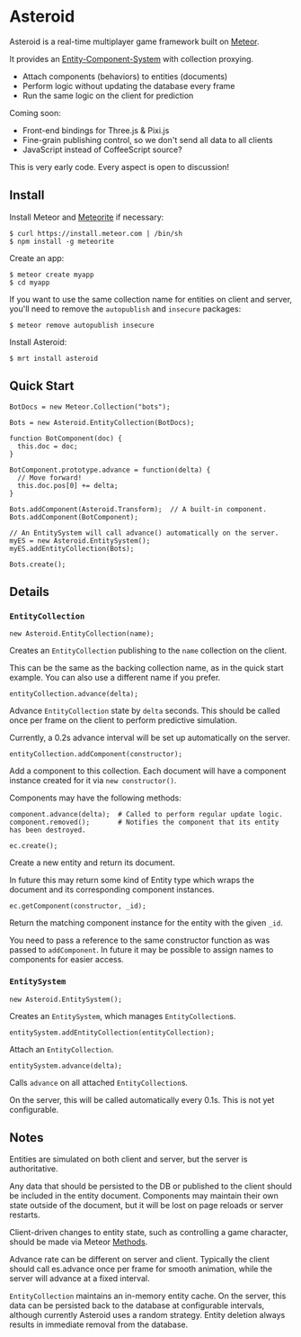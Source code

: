 Asteroid
========

Asteroid is a real-time multiplayer game framework built on [Meteor](http://www.meteor.com/).

It provides an [Entity-Component-System](http://en.wikipedia.org/wiki/Entity_component_system)
with collection proxying.

* Attach components (behaviors) to entities (documents)
* Perform logic without updating the database every frame
* Run the same logic on the client for prediction

Coming soon:

* Front-end bindings for Three.js & Pixi.js
* Fine-grain publishing control, so we don't send all data to all clients
* JavaScript instead of CoffeeScript source?

This is very early code.
Every aspect is open to discussion!

Install
-------

Install Meteor and [Meteorite](https://github.com/oortcloud/meteorite/) if necessary:

    $ curl https://install.meteor.com | /bin/sh
    $ npm install -g meteorite

Create an app:

    $ meteor create myapp
    $ cd myapp

If you want to use the same collection name for entities on client and server,
you'll need to remove the `autopublish` and `insecure` packages:

    $ meteor remove autopublish insecure

Install Asteroid:

    $ mrt install asteroid


Quick Start
-----------

    BotDocs = new Meteor.Collection("bots");

    Bots = new Asteroid.EntityCollection(BotDocs);

    function BotComponent(doc) {
      this.doc = doc;
    }

    BotComponent.prototype.advance = function(delta) {
      // Move forward!
      this.doc.pos[0] += delta;
    }

    Bots.addComponent(Asteroid.Transform);  // A built-in component.
    Bots.addComponent(BotComponent);

    // An EntitySystem will call advance() automatically on the server.
    myES = new Asteroid.EntitySystem();
    myES.addEntityCollection(Bots);

    Bots.create();

Details
-------

### `EntityCollection`

    new Asteroid.EntityCollection(name);

Creates an `EntityCollection` publishing to the `name` collection on the client.

This can be the same as the backing collection name, as in the quick start example.
You can also use a different name if you prefer.

    entityCollection.advance(delta);

Advance `EntityCollection` state by `delta` seconds.
This should be called once per frame on the client to perform predictive simulation.

Currently, a 0.2s advance interval will be set up automatically on the server.

    entityCollection.addComponent(constructor);

Add a component to this collection. Each document will have a component instance
created for it via `new constructor()`.

Components may have the following methods:

    component.advance(delta);  # Called to perform regular update logic.
    component.removed();       # Notifies the component that its entity has been destroyed.

    ec.create();

Create a new entity and return its document.

In future this may return some kind of Entity type which wraps the document and its
corresponding component instances.

    ec.getComponent(constructor, _id);

Return the matching component instance for the entity with the given `_id`.

You need to pass a reference to the same constructor function as was passed to
`addComponent`. In future it may be possible to assign names to components for
easier access.

### `EntitySystem`

    new Asteroid.EntitySystem();

Creates an `EntitySystem`, which manages `EntityCollection`s.

    entitySystem.addEntityCollection(entityCollection);

Attach an `EntityCollection`.

    entitySystem.advance(delta);

Calls `advance` on all attached `EntityCollection`s.

On the server, this will be called automatically every 0.1s.
This is not yet configurable.

Notes
-----

Entities are simulated on both client and server, but the server is authoritative.

Any data that should be persisted to the DB or published to the client should
be included in the entity document. Components may maintain their own state
outside of the document, but it will be lost on page reloads or server restarts.

Client-driven changes to entity state, such as controlling a game character,
should be made via Meteor [Methods](http://docs.meteor.com/#methods_header).

Advance rate can be different on server and client.
Typically the client should call es.advance once per frame for smooth animation,
while the server will advance at a fixed interval.

`EntityCollection` maintains an in-memory entity cache.
On the server, this data can be persisted back to the database at configurable intervals,
although currently Asteroid uses a random strategy.
Entity deletion always results in immediate removal from the database.
